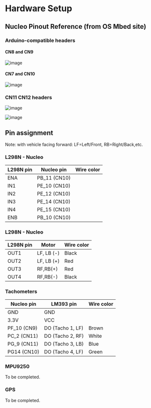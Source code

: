 Hardware Setup
==============


Nucleo Pinout Reference (from OS Mbed site)
-------------------------------------------

### Arduino-compatible headers

#### CN8 and CN9

![image](https://os.mbed.com/media/uploads/jeromecoutant/nucleo_f767zi_zio_left_2020_3_30.png)

#### CN7 and CN10

![image](https://os.mbed.com/media/uploads/jeromecoutant/nucleo_f767zi_zio_right_2020_3_30.png)

### CN11 CN12 headers

![image](https://os.mbed.com/media/uploads/jeromecoutant/nucleo_f767zi_morpho_left_2020_3_30.png)

![image](https://os.mbed.com/media/uploads/jeromecoutant/nucleo_f767zi_morpho_right_2020_3_30.png)

Pin assignment
--------------

Note: with vehicle facing forward: LF=Left/Front, RB=Right/Back,etc.

### L298N - Nucleo

| L298N pin | Nucleo pin   | Wire color |
| --------- | ------------ | ---------- |
| ENA       | PB_11 (CN10) |            |
| IN1       | PE_10 (CN10) |            |
| IN2       | PE_12 (CN10) |            |
| IN3       | PE_14 (CN10) |            |
| IN4       | PE_15 (CN10) |            |
| ENB       | PB_10 (CN10) |            |

### L298N - Nucleo

| L298N pin | Motor      | Wire color     |
| --------- | ---------- | -------------- |
| OUT1      | LF, LB (-) | Black          |
| OUT2      | LF, LB (+) | Red            |
| OUT3      | RF,RB(+)   | Red            |
| OUT4      | RF,RB(-)   | Black          |

### Tachometers

| Nucleo pin    | LM393 pin            | Wire color |
| ------------- | -------------------- | ---------- |
| GND           | GND                  |            |
| 3.3V          | VCC                  |            |
| PF_10 (CN9)   | DO (Tacho 1, LF)     | Brown      |
| PC_2  (CN11)  | DO (Tacho 2, RF)     | White      |
| PG_9  (CN11)  | DO (Tacho  3, LB)    | Blue       |
| PG14  (CN10)  | DO (Tacho 4, LF)     | Green      |

### MPU9250

To be completed.

### GPS

To be completed.